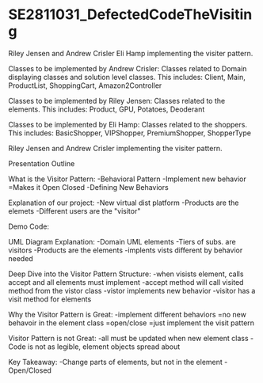 # SE2811031_DefectedCodeTheVisiting
Riley Jensen and Andrew Crisler Eli Hamp implementing the visiter pattern.

Classes to be implemented by Andrew Crisler:
Classes related to Domain displaying classes and solution level classes. This includes: Client, Main, ProductList, ShoppingCart, Amazon2Controller

Classes to be implemented by Riley Jensen:
Classes related to the elements. This includes: Product, GPU, Potatoes, Deoderant


Classes to be implemented by Eli Hamp:
Classes related to the shoppers. This includes: BasicShopper, VIPShopper, PremiumShopper, ShopperType


Riley Jensen and Andrew Crisler implementing the visiter pattern.

Presentation Outline

What is the Visitor Pattern: -Behavioral Pattern -Implement new behavior =Makes it Open Closed -Defining New Behaviors

Explanation of our project: -New virtual dist platform -Products are the elemets -Different users are the "visitor"

Demo Code:

UML Diagram Explanation: -Domain UML elements -Tiers of subs. are visitors -Products are the elements -implents vists different by behavior needed

Deep Dive into the Visitor Pattern Structure: -when visists element, calls accept and all elements must implement -accept method will call visited method from the vistor class -vistor implements new behavior -visitor has a visit method for elements

Why the Visitor Pattern is Great: -implement different behaviors =no new behavoir in the element class =open/close =just implement the visit pattern

Visitor Pattern is not Great: -all must be updated when new element class -Code is not as legible, element objects spread about

Key Takeaway: -Change parts of elements, but not in the element -Open/Closed

